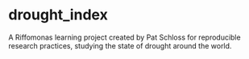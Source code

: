 # drought_index
A Riffomonas learning project created by Pat Schloss for reproducible research practices, studying the state of drought around the world.
